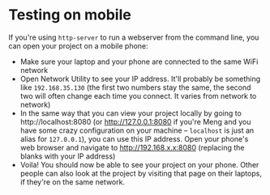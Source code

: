 # Testing on mobile

If you're using `http-server` to run a webserver from the command line, you can open your project on a mobile phone:

* Make sure your laptop and your phone are connected to the same WiFi network
* Open Network Utility to see your IP address. It'll probably be something like `192.168.35.130` (the first two numbers stay the same, the second two will often change each time you connect. It varies from network to network)
* In the same way that you can view your project locally by going to http://localhost:8080 (or http://127.0.0.1:8080 if you're Meng and you have some crazy configuration on your machine – `localhost` is just an alias for `127.0.0.1`), you can use this IP address. Open your phone's web browser and navigate to http://192.168.x.x:8080 (replacing the blanks with your IP address)
* Voila! You should now be able to see your project on your phone. Other people can also look at the project by visiting that page on their laptops, if they're on the same network.



